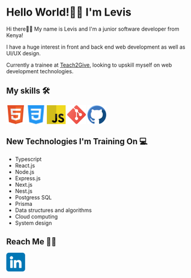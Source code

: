 # Hello World!👋🏾 I'm Levis
Hi there👋🏾 My name is Levis and I'm a junior software developer from Kenya!

I have a huge interest in front and back end web development as well as UI/UX design.

Currently a trainee at [Teach2Give](https://teach2give.com/), looking to upskill myself on web development technologies.

## My skills 🛠
<img src="images\html.svg" alt="html icon" width="50px">
<img src="images\css.svg" alt="css icon" width="50px">
<img src="images\javascript.svg" alt="javascript icon" width="50px">
<img src="images\git.png" alt="git icon" width="50px">
<img src="images\github (1).png" alt="github icon" width="50px">

## New Technologies I'm Training On 💻
- Typescript
- React.js
- Node.js
- Express.js
- Next.js
- Nest.js
- Postgress SQL
- Prisma
- Data structures and algorithms
- Cloud computing
- System design

## Reach Me 🤙🏾
<a href="https://www.linkedin.com/in/levis-mbui" target="_blank"><img src="images\linkedin.png" alt="Linkdin logo" width="50px"></a>
